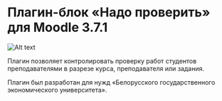 # Плагин-блок «Надо проверить» для Moodle 3.7.1

![Alt text](https://github.com/gitReiko/need_to_check/readme_pic.png "Скриншот плагина")

Плагин позволяет контролировать проверку работ студентов преподавателями в разрезе курса, преподавателя или задания.












Плагин был разработан для нужд «Белорусского государственного экономического университета».
